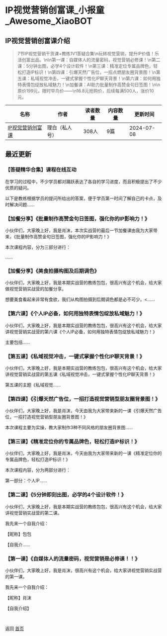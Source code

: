 # IP视觉营销创富课_小报童_Awesome_XiaoBOT

## IP视觉营销创富课介绍
> 7节IP视觉营销干货课+教练1V1答疑合集\n玩转视觉营销，提升IP价值！乐活创富出品。\n\n第一课：自媒体人的流量密码，视觉营销必修课！\n第二课：5分钟出图，必学4个设计软件！\n第三课：精准定位专属品牌色，轻松打造IP标识！\n第四课：引爆天然广告位，一招点燃朋友圈背景图！\n第五课：私域视觉冲击，一键式掌握个性化IP聊天背景！\n第六课：如何用独特表情包绽放私域魅力！\n加餐课：AI助力批量制作高赞金句日签图！\n\n原价199元，限时早鸟价——\n16.8元抢购价，后续每满500人，涨价10元。  
  


|名称|作者|读者数量|内容数量|更新时间|
|---|---|---|---|---|
|[IP视觉营销创富课](https://xiaobot.net/p/sjyxszy?refer=0b133df9-27dc-423b-8101-639049001c13)|理白（私人号）|308人|9篇|2024-07-08|

## 最近更新
### 【答疑精华合集】课程在线互动

在学习的过程中，不少学员都对踊跃表达了各自的学习进度，而且积极提出了不少优质的疑问。

以下是教练根据学员的提问所给出的答案，便于学员第一时间了解自己的卡点，及时解决问题......

### 【加餐分享】《批量制作高赞金句日签图，强化你的IP影响力！》

小伙伴们，大家晚上好，我是肖沫，本次实战营的最后一节加餐课由我为大家带来，《批量制作高赞金句日签图，强化你的IP影响力！》

本次课程内容，分为三部分进行：

......

### 【加餐分享】《美食拍摄构图及后期调色》

小伙伴们，大家晚上好，我是本期实战营的教练包包，很高兴有这个机会，给大家做视觉营销实战营的加餐分享。

想要美食看起来非常有食欲，我们从构图拍摄到后期调色都是必不可少。<......

### 【第六课】《个人IP必备，如何用独特表情包绽放私域魅力！》

小伙伴们，大家晚上好，我是本期实战营的教练包包，很高兴有这个机会，给大家讲视觉营销实战营的第六课《个人IP必备，如何用独特表情包绽放私域魅力！》

主要包括......

### 【第五课】《私域视觉冲击，一键式掌握个性化IP聊天背景！》

小伙伴们，大家晚上好，我是本期实战营的教练包包，很高兴有这个机会，给大家讲视觉营销实战营的第五课《私域视觉冲击，一键式掌握个性化IP聊天背景！》

第五课的主题《私域视觉......

### 【第四课】《引爆天然广告位，一招打造视觉营销型朋友圈背景图！》

小伙伴们，大家晚上好，我是肖沫，今天由我为大家带来新的一课《引爆天然广告位，一招打造视觉营销型朋友圈背景图！》

本次课程主要为实操，教大家制作3种不同风格的朋友圈背景图......

### 【第三课】《精准定位你的专属品牌色，轻松打造IP标识！》

小伙伴们，大家晚上好，我是肖沫，今天由我为大家带来新的一课《精准定位你的专属品牌色，轻松打造IP标识！》

本次课程内容，分为两部分进行：

第一部分：个人IP......

### 【第二课】《5分钟即刻出图，必学的4个设计软件！》

小伙伴们，大家晚上好，我是本期实战营的教练包包，很高兴有这个机会，给大家讲视觉营销实战营的第二课。

我先来一个自我介绍：

【昵称】包包

【自我介......

### 【第一课】《自媒体人的流量密码，视觉营销是必修课！！》

小伙伴们，大家晚上好，我是肖沫，很高兴有这个机会，给大家讲视觉营销实战营的第一课。

我先来一个自我介绍：

【昵称】肖沫

【自我介绍】


<a href="https://github.com/Reno9527/awesome-xiaobot" style="color: white; text-decoration: none;">awesome-xiaobot</a>

返回 [首页](../README.md)
